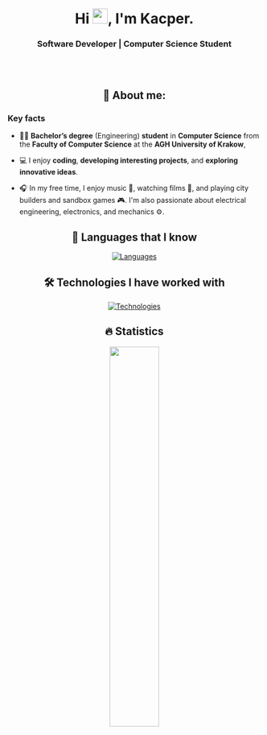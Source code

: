 <div align="center">

# Hi <img src="https://raw.githubusercontent.com/MartinHeinz/MartinHeinz/master/wave.gif" width="30px">, I'm Kacper.

### Software Developer | Computer Science Student

<br>

<br>

## 👨 About me:

</div>

### Key facts

- 👨‍🎓 **Bachelor’s degree** (Engineering) **student** in **Computer Science** from the **Faculty of Computer Science** at the **AGH University of Krakow**,

- 💻 I enjoy **coding**, **developing interesting projects**, and **exploring innovative ideas**.

- 🎧 In my free time, I enjoy music 🎵, watching films 🎥, and playing city builders and sandbox games 🎮. I'm also passionate about electrical engineering, electronics, and mechanics ⚙️.


<div align="center">

## 🚀 Languages that I know

[![Languages](https://skillicons.dev/icons?i=py,java,c,rust,julia)](https://skillicons.dev)

## 🛠️ Technologies I have worked with

[![Technologies](https://skillicons.dev/icons?i=arduino,git,github,gradle,idea,vscode,godot,notion,raspberrypi)](https://skillicons.dev)

## 🔥 Statistics
  <p>
<!--     <img src="https://github-readme-stats.vercel.app/api?username=Kacperon&count_private=true&show_icons=true&theme=dark&hide_border=true" width="49%"/> -->
    <img src="https://github-readme-stats.vercel.app/api/top-langs/?username=Kacperon&langs_count=6&hide=css,php,scss,html,jupyter%20notebook&layout=compact&theme=dark&hide_border=true" width="44%"/>
  </p>
</div>
